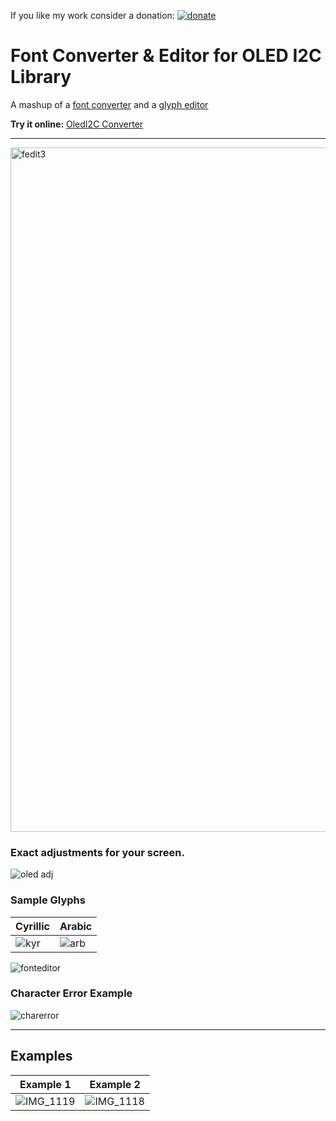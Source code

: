 If you like my work consider a donation: [![donate](https://img.shields.io/badge/donate-ko--fi-orange)](https://ko-fi.com/chromoxdor)

# Font Converter & Editor for OLED I2C Library

A mashup of a [font converter](https://oleddisplay.squix.ch/) and a [glyph editor](https://rawgit.com/lorol/esp8266-oled-ssd1306/master/resources/glyphEditor.html)

**Try it online:** [OledI2C Converter](https://raw.githack.com/chromoxdor/Oled_Font_Converter_Editor/main/OledI2C_Converter.html)

---


<img width="900" height="1095" alt="fedit3" src="https://github.com/user-attachments/assets/d6b2c2f9-4bf0-4bac-8c80-ab152b01e96b" />

### Exact adjustments for your screen.
![oled adj](https://github.com/user-attachments/assets/f4ead09f-dae1-49ff-bb49-2efa0b79932e)


### Sample Glyphs
| Cyrillic | Arabic |
|----------|--------|
| ![kyr](https://github.com/user-attachments/assets/f56a4d23-5df0-4f9b-93ca-2738537915e7) | ![arb](https://github.com/user-attachments/assets/b073bae1-bdaf-43f8-9ff6-94cdf4b90e48) |


![fonteditor](https://github.com/user-attachments/assets/0bb58895-7e0a-464d-bc8b-cedd6ec45e4f)

### Character Error Example
![charerror](https://github.com/user-attachments/assets/b8bec0d1-9dff-4051-a185-212053a50cdc)

---

## Examples
| Example 1 | Example 2 |
|-----------|-----------|
| ![IMG_1119](https://github.com/user-attachments/assets/9de45214-8253-4a21-ae47-0abf883b231d) | ![IMG_1118](https://github.com/user-attachments/assets/42ca8379-76d8-4960-ba2f-181493e23792) |
